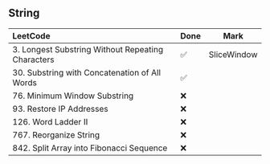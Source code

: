 ## String

|          LeetCode                 | Done | Mark |
| :---                              | ---- | ---- |
| 3. Longest Substring Without Repeating Characters |  ✅  | SliceWindow |
| 30. Substring with Concatenation of All Words     |  ✅  |    |
| 76. Minimum Window Substring                      |  ❌  |    |
| 93. Restore IP Addresses                          |  ❌  |    |
| 126. Word Ladder II                               |  ❌  |    |
| 767. Reorganize String                            |  ❌  |    |
| 842. Split Array into Fibonacci Sequence          |  ❌  |    |